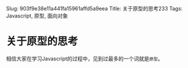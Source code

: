 Slug: 903f9e38e11a441fa15961affd5a9eea
Title: 关于原型的思考233
Tags: Javascript, 原型, 面向对象

# 关于原型的思考

相信大家在学习Javascript的过程中，见到过最多的一个词就是<code>原型</code>。